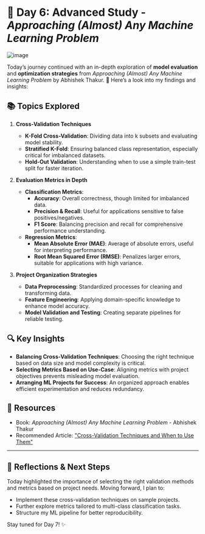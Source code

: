 # 🚀 Day 6: Advanced Study - *Approaching (Almost) Any Machine Learning Problem*
![image](https://github.com/user-attachments/assets/3fc09e0a-6e42-4253-b687-b31130dfec7b)

Today’s journey continued with an in-depth exploration of **model evaluation** and **optimization strategies** from *Approaching (Almost) Any Machine Learning Problem* by Abhishek Thakur. 📖 Here’s a look into my findings and insights:

## 📚 Topics Explored
1. **Cross-Validation Techniques**
    - **K-Fold Cross-Validation**: Dividing data into k subsets and evaluating model stability.
    - **Stratified K-Fold**: Ensuring balanced class representation, especially critical for imbalanced datasets.
    - **Hold-Out Validation**: Understanding when to use a simple train-test split for faster iteration.
  
2. **Evaluation Metrics in Depth**
    - **Classification Metrics**:
      - **Accuracy**: Overall correctness, though limited for imbalanced data.
      - **Precision & Recall**: Useful for applications sensitive to false positives/negatives.
      - **F1 Score**: Balancing precision and recall for comprehensive performance understanding.
    - **Regression Metrics**:
      - **Mean Absolute Error (MAE)**: Average of absolute errors, useful for interpreting performance.
      - **Root Mean Squared Error (RMSE)**: Penalizes larger errors, suitable for applications with high variance.

3. **Project Organization Strategies**
    - **Data Preprocessing**: Standardized processes for cleaning and transforming data.
    - **Feature Engineering**: Applying domain-specific knowledge to enhance model accuracy.
    - **Model Validation and Testing**: Creating separate pipelines for reliable testing.

## 🔍 Key Insights
- **Balancing Cross-Validation Techniques**: Choosing the right technique based on data size and model complexity is critical.
- **Selecting Metrics Based on Use-Case**: Aligning metrics with project objectives prevents misleading model evaluation.
- **Arranging ML Projects for Success**: An organized approach enables efficient experimentation and reduces redundancy.

## 🔗 Resources
- Book: *Approaching (Almost) Any Machine Learning Problem* - Abhishek Thakur
- Recommended Article: ["Cross-Validation Techniques and When to Use Them"](https://towardsdatascience.com)

---

## 🌟 Reflections & Next Steps
Today highlighted the importance of selecting the right validation methods and metrics based on project needs. Moving forward, I plan to:
- Implement these cross-validation techniques on sample projects.
- Further explore metrics tailored to multi-class classification tasks.
- Structure my ML pipeline for better reproducibility.

Stay tuned for Day 7! ✨

